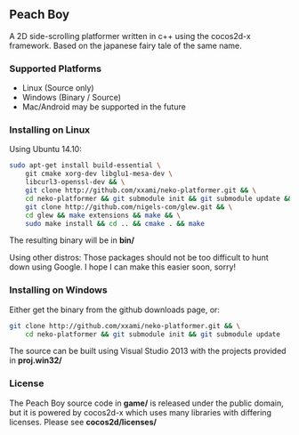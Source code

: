 ## Peach Boy

A 2D side-scrolling platformer written in c++ using the cocos2d-x framework. Based on the japanese fairy tale of the same name.

### Supported Platforms

- Linux (Source only)
- Windows (Binary / Source)
- Mac/Android may be supported in the future

### Installing on Linux

Using Ubuntu 14.10:

```sh
sudo apt-get install build-essential \
    git cmake xorg-dev libglu1-mesa-dev \
    libcurl3-openssl-dev && \
    git clone http://github.com/xxami/neko-platformer.git && \
    cd neko-platformer && git submodule init && git submodule update && \
    git clone http://github.com/nigels-com/glew.git && \
    cd glew && make extensions && make && \
    sudo make install && cd .. && cmake . && make
```

The resulting binary will be in **bin/**

Using other distros: Those packages should not be too difficult to hunt down using Google.  I hope I can make this easier soon, sorry!

### Installing on Windows

Either get the binary from the github downloads page, or:

```sh
git clone http://github.com/xxami/neko-platformer.git && \
    cd neko-platformer && git submodule init && git submodule update
```

The source can be built using Visual Studio 2013 with the projects provided in **proj.win32/**

### License

The Peach Boy source code in **game/** is released under the public domain, but it is powered by cocos2d-x which uses many libraries with differing licenses. Please see **cocos2d/licenses/**


